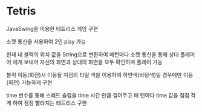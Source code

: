 # Tetris
JavaSwing을 이용한 테트리스 게임 구현

소켓 통신을 사용하여 2인 play 가능

현재 내 블럭의 위치 값을 String으로 변환하여 매턴마다 소켓 통신을 통해 상대 플레이어 에게 보내어 자신의 화면과 상대의 화면을 모두 확인하며 플레이 가능

블럭 이동(회전)시 이동될 지점의 타일 색을 이용하여 하얀색(바탕색)일 경우에만 이동(회전) 가능하게 구현

time 변수를 통해 스레드 슬립을 time 시간 만큼 걸어주고 매 턴마다 time 값을 점점 작게 하여 점점 빨라지는 테트리스 구현
